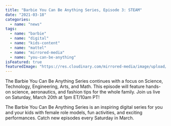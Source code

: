 ```yaml
---
title: "Barbie You Can Be Anything Series, Episode 3: STEAM"
date: "2021-03-18"
categories: 
  - name: "news"
tags: 
  - name: "barbie"
  - name: "digital"
  - name: "kids-content"
  - name: "mattel"
  - name: "mirrored-media"
  - name: "you-can-be-anything"
isFeatured: true
featuredImage: "https://res.cloudinary.com/mirrored-media/image/upload/v1622818115/Barbie%20You%20Can%20Be%20Anything%20Series%2C%20Episode%203:%20STEAM%20-%20Mirrored%20Media/BarbieY-CBA-FB-Event-Photo-EP3-r05-Talent_opt_fgcdzk.jpg"
---
```


The Barbie You Can Be Anything Series continues with a focus on Science, Technology, Engineering, Arts, and Math. This episode will feature hands-on science, aeronautics, and fashion tips for the whole family. Join us live on Saturday, March 20th at 1pm ET/10am PT!

The Barbie You Can Be Anything Series is an inspiring digital series for you and your kids with female role models, fun activities, and exciting performances. Catch new episodes every Saturday in March.
